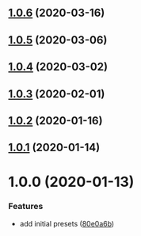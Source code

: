 ## [1.0.6](https://github.com/amille44420/babel-preset/compare/v1.0.5...v1.0.6) (2020-03-16)

## [1.0.5](https://github.com/amille44420/babel-preset/compare/v1.0.4...v1.0.5) (2020-03-06)

## [1.0.4](https://github.com/amille44420/babel-preset/compare/v1.0.3...v1.0.4) (2020-03-02)

## [1.0.3](https://github.com/amille44420/babel-preset/compare/v1.0.2...v1.0.3) (2020-02-01)

## [1.0.2](https://github.com/amille44420/babel-preset/compare/v1.0.1...v1.0.2) (2020-01-16)

## [1.0.1](https://github.com/amille44420/babel-preset/compare/v1.0.0...v1.0.1) (2020-01-14)

# 1.0.0 (2020-01-13)


### Features

* add initial presets ([80e0a6b](https://github.com/amille44420/babel-preset/commit/80e0a6b51346575b8f73e4effecb76d456189156))

